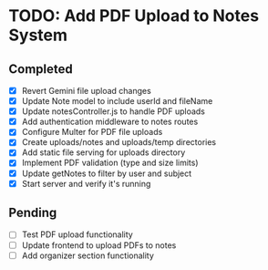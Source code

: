 # TODO: Add PDF Upload to Notes System

## Completed
- [x] Revert Gemini file upload changes
- [x] Update Note model to include userId and fileName
- [x] Update notesController.js to handle PDF uploads
- [x] Add authentication middleware to notes routes
- [x] Configure Multer for PDF file uploads
- [x] Create uploads/notes and uploads/temp directories
- [x] Add static file serving for uploads directory
- [x] Implement PDF validation (type and size limits)
- [x] Update getNotes to filter by user and subject
- [x] Start server and verify it's running

## Pending
- [ ] Test PDF upload functionality
- [ ] Update frontend to upload PDFs to notes
- [ ] Add organizer section functionality
